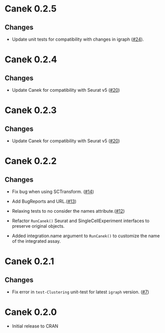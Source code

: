 # Canek 0.2.5

## Changes

- Update unit tests for compatibility with changes in igraph ([#24](https://github.com/MartinLoza/Canek/issues/24)).

# Canek 0.2.4

## Changes

- Update Canek for compatibility with Seurat v5 ([#20](https://github.com/MartinLoza/Canek/issues/20))

# Canek 0.2.3

## Changes

- Update Canek for compatibility with Seurat v5 ([#20](https://github.com/MartinLoza/Canek/issues/20))

# Canek 0.2.2

## Changes

- Fix bug when using SCTransform.
([#14](https://github.com/MartinLoza/Canek/issues/14))

- Add BugReports and URL.([#13](https://github.com/MartinLoza/Canek/pull/13))

- Relaxing tests to no consider the names attribute.([#12](https://github.com/MartinLoza/Canek/issues/12))

- Refactor `RunCanek()` Seurat and SingleCellExperiment interfaces to preserve original objects.

- Added integration.name argument to `RunCanek()` to customize the name of the integrated assay.

# Canek 0.2.1

## Changes

- Fix error in `test-Clustering` unit-test for latest `igraph` version. ([#7](https://github.com/MartinLoza/Canek/issues/7))

# Canek 0.2.0

- Initial release to CRAN
